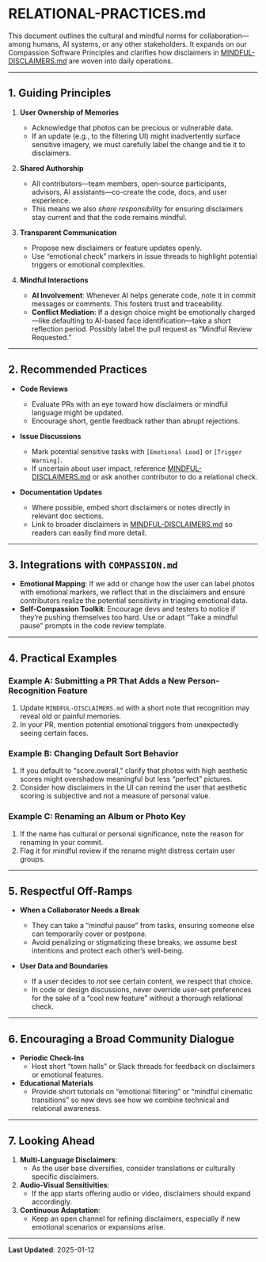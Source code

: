 # RELATIONAL-PRACTICES.md

This document outlines the cultural and mindful norms for collaboration—among humans, AI systems, or any other stakeholders. It expands on our Compassion Software Principles and clarifies how disclaimers in [MINDFUL-DISCLAIMERS.md](./MINDFUL-DISCLAIMERS.md) are woven into daily operations.

---

## 1. Guiding Principles

1. **User Ownership of Memories**

   - Acknowledge that photos can be precious or vulnerable data.
   - If an update (e.g., to the filtering UI) might inadvertently surface sensitive imagery, we must carefully label the change and tie it to disclaimers.

2. **Shared Authorship**

   - All contributors—team members, open-source participants, advisors, AI assistants—co-create the code, docs, and user experience.
   - This means we also _share responsibility_ for ensuring disclaimers stay current and that the code remains mindful.

3. **Transparent Communication**

   - Propose new disclaimers or feature updates openly.
   - Use “emotional check” markers in issue threads to highlight potential triggers or emotional complexities.

4. **Mindful Interactions**
   - **AI Involvement**: Whenever AI helps generate code, note it in commit messages or comments. This fosters trust and traceability.
   - **Conflict Mediation**: If a design choice might be emotionally charged—like defaulting to AI-based face identification—take a short reflection period. Possibly label the pull request as “Mindful Review Requested.”

---

## 2. Recommended Practices

- **Code Reviews**

  - Evaluate PRs with an eye toward how disclaimers or mindful language might be updated.
  - Encourage short, gentle feedback rather than abrupt rejections.

- **Issue Discussions**

  - Mark potential sensitive tasks with `[Emotional Load]` or `[Trigger Warning]`.
  - If uncertain about user impact, reference [MINDFUL-DISCLAIMERS.md](./MINDFUL-DISCLAIMERS.md) or ask another contributor to do a relational check.

- **Documentation Updates**
  - Where possible, embed short disclaimers or notes directly in relevant doc sections.
  - Link to broader disclaimers in [MINDFUL-DISCLAIMERS.md](./MINDFUL-DISCLAIMERS.md) so readers can easily find more detail.

---

## 3. Integrations with `COMPASSION.md`

- **Emotional Mapping**: If we add or change how the user can label photos with emotional markers, we reflect that in the disclaimers and ensure contributors realize the potential sensitivity in triaging emotional data.
- **Self-Compassion Toolkit**: Encourage devs and testers to notice if they’re pushing themselves too hard. Use or adapt “Take a mindful pause” prompts in the code review template.

---

## 4. Practical Examples

### Example A: Submitting a PR That Adds a New Person-Recognition Feature

1. Update `MINDFUL-DISCLAIMERS.md` with a short note that recognition may reveal old or painful memories.
2. In your PR, mention potential emotional triggers from unexpectedly seeing certain faces.

### Example B: Changing Default Sort Behavior

1. If you default to “score.overall,” clarify that photos with high aesthetic scores might overshadow meaningful but less “perfect” pictures.
2. Consider how disclaimers in the UI can remind the user that aesthetic scoring is subjective and not a measure of personal value.

### Example C: Renaming an Album or Photo Key

1. If the name has cultural or personal significance, note the reason for renaming in your commit.
2. Flag it for mindful review if the rename might distress certain user groups.

---

## 5. Respectful Off-Ramps

- **When a Collaborator Needs a Break**

  - They can take a “mindful pause” from tasks, ensuring someone else can temporarily cover or postpone.
  - Avoid penalizing or stigmatizing these breaks; we assume best intentions and protect each other’s well-being.

- **User Data and Boundaries**
  - If a user decides to _not_ see certain content, we respect that choice.
  - In code or design discussions, never override user-set preferences for the sake of a “cool new feature” without a thorough relational check.

---

## 6. Encouraging a Broad Community Dialogue

- **Periodic Check-Ins**
  - Host short “town halls” or Slack threads for feedback on disclaimers or emotional features.
- **Educational Materials**
  - Provide short tutorials on “emotional filtering” or “mindful cinematic transitions” so new devs see how we combine technical and relational awareness.

---

## 7. Looking Ahead

1. **Multi-Language Disclaimers**:
   - As the user base diversifies, consider translations or culturally specific disclaimers.
2. **Audio-Visual Sensitivities**:
   - If the app starts offering audio or video, disclaimers should expand accordingly.
3. **Continuous Adaptation**:
   - Keep an open channel for refining disclaimers, especially if new emotional scenarios or expansions arise.

---

**Last Updated**: 2025-01-12
